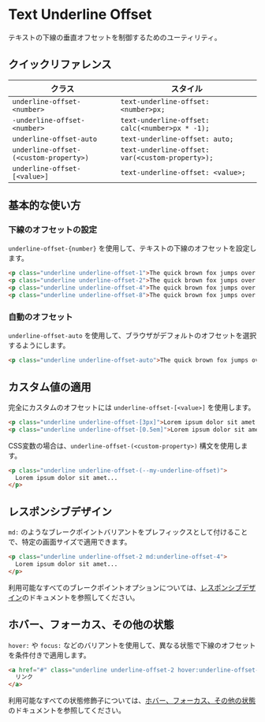 # Text Underline Offset

テキストの下線の垂直オフセットを制御するためのユーティリティ。

## クイックリファレンス

| クラス | スタイル |
|-------|--------|
| `underline-offset-<number>` | `text-underline-offset: <number>px;` |
| `-underline-offset-<number>` | `text-underline-offset: calc(<number>px * -1);` |
| `underline-offset-auto` | `text-underline-offset: auto;` |
| `underline-offset-(<custom-property>)` | `text-underline-offset: var(<custom-property>);` |
| `underline-offset-[<value>]` | `text-underline-offset: <value>;` |

## 基本的な使い方

### 下線のオフセットの設定

`underline-offset-{number}` を使用して、テキストの下線のオフセットを設定します。

```html
<p class="underline underline-offset-1">The quick brown fox jumps over the lazy dog.</p>
<p class="underline underline-offset-2">The quick brown fox jumps over the lazy dog.</p>
<p class="underline underline-offset-4">The quick brown fox jumps over the lazy dog.</p>
<p class="underline underline-offset-8">The quick brown fox jumps over the lazy dog.</p>
```

### 自動のオフセット

`underline-offset-auto` を使用して、ブラウザがデフォルトのオフセットを選択するようにします。

```html
<p class="underline underline-offset-auto">The quick brown fox jumps over the lazy dog.</p>
```

## カスタム値の適用

完全にカスタムのオフセットには `underline-offset-[<value>]` を使用します。

```html
<p class="underline underline-offset-[3px]">Lorem ipsum dolor sit amet...</p>
<p class="underline underline-offset-[0.5em]">Lorem ipsum dolor sit amet...</p>
```

CSS変数の場合は、`underline-offset-(<custom-property>)` 構文を使用します。

```html
<p class="underline underline-offset-(--my-underline-offset)">
  Lorem ipsum dolor sit amet...
</p>
```

## レスポンシブデザイン

`md:` のようなブレークポイントバリアントをプレフィックスとして付けることで、特定の画面サイズで適用できます。

```html
<p class="underline underline-offset-2 md:underline-offset-4">
  Lorem ipsum dolor sit amet...
</p>
```

利用可能なすべてのブレークポイントオプションについては、[レスポンシブデザイン](/docs/responsive-design)のドキュメントを参照してください。

## ホバー、フォーカス、その他の状態

`hover:` や `focus:` などのバリアントを使用して、異なる状態で下線のオフセットを条件付きで適用します。

```html
<a href="#" class="underline underline-offset-2 hover:underline-offset-4">
  リンク
</a>
```

利用可能なすべての状態修飾子については、[ホバー、フォーカス、その他の状態](/docs/hover-focus-and-other-states)のドキュメントを参照してください。
